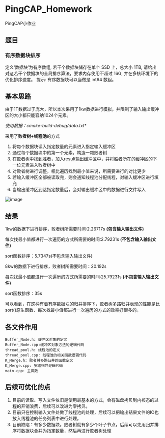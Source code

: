 # PingCAP_Homework
PingCAP小作业



## 题目
### 有序数据块排序
定义‘数据块’为有序数组, 若干个数据块储存在单个 SSD 上，总大小 1TB, 请给出对这若干个数据块的全局排序算法，要求内存使用不超过 16G, 并在多核环境下的优化排序速度。
提示: 有序数据块可以当做是 int64 数组。

## 基本思路
由于1T数据过于庞大，所以本次采用了1kw数据进行模拟，并限制了输入输出缓冲区的大小都只能容纳1024个元素。

**使用数据：cmake-build-debug/data*.txt**

采用了**败者树+线程池**的方式

1. 将每个数据块读入指定数量的元素进入指定输入缓冲区
2. 通过每个数据块中的第一个元素，构造一颗败者树
3. 在败者树中找到胜者，加入result输出缓冲区中，并将胜者所在的缓冲区的下一位元素进入败者树中
4. 对败者树进行调整，相比遍历找到最小值来说，所需要进行的对比更少
5. 若输入缓冲区全部被读取完，则会通知线程池分配线程，对输入缓冲区进行填充
6. 当输出缓冲区到达指定数量后，会对输出缓冲区中的数据进行文件写入

![image](https://github.com/jyz0309/PingCAP_Homework/raw/master/image/process.png)

## 结果

1kw的数据下进行排序，败者树所需要时间:2.26717s **(包含输入输出文件)**

每次找最小值都进行一次遍历的方式所需要的时间:2.79231s **(不包含输入输出文件)**

sort函数排序：5.7347s(不包含输入输出文件)

8kw的数据下进行排序，败者树所需要时间：20.192s

每次找最小值都进行一次遍历的方式所需要的时间:25.79231s **(不包含输入输出文件)**

sort函数排序：35s

可以看到，在这种有着有序数据块的归并排序下，败者树多路归并表现的性能是比sort()原生函数、每次找最小值都进行一次遍历的方式的效率好很多的。

## 各文件作用
```
Buffer_Node.h: 缓冲区对象的定义
Buffer_Node.cpp:缓冲区对象方法的逻辑代码
thread_pool.h: 线程池的定义
thread_pool.cpp: 线程池的相关函数逻辑代码
K_Merge.h: 败者树多路归并的函数定义
K_Merge.cpp: 多路归并逻辑代码
main.cpp: 主函数
```

## 后续可优化的点

1. 目前的读取、写入文件依旧是使用最基本的方式，会有磁盘拷贝到内核态的过程的开销浪费，后续可以改进为零拷贝。
2. 目前只在控制输入文件处做了线程池的处理，后续可以把输出结果文件的IO也放入线程池的任务列表中进行处理。
3. 目前缺陷：有多少数据块，败者树就有多少个叶子节点，后续可以先用归并排序将数据块合并为指定数量，然后再进行败者树处理



